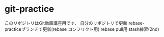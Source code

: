 # git-practice
このリポジトリはGit動画講座用です．
自分のリポジトリで更新
rebase-practiceブランチで更新(rebase コンフリクト用)
rebase pull用
stash練習(2nd)
